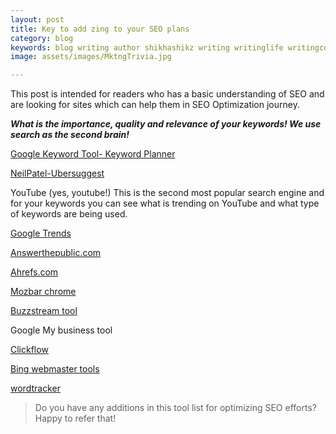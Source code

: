 ```yaml
---
layout: post
title: Key to add zing to your SEO plans
category: blog
keywords: blog writing author shikhashikz writing writinglife writingcommunity dailyblogpost dailyblogpostchallenge marketing SEO
image: assets/images/MktngTrivia.jpg

---
```

This post is intended for readers who has a basic understanding of SEO and are looking for sites which can help them in SEO Optimization journey.

***What is the importance, quality and relevance of your keywords! We use search as the second brain!***

[Google Keyword Tool- Keyword Planner](https://ads.google.com/intl/en_in/home/tools/keyword-planner/)

[NeilPatel-Ubersuggest](https://neilpatel.com/ubersuggest/)

YouTube (yes, youtube!) This is the second most popular search engine and for your keywords you can see what is trending on YouTube and what type of keywords are being used.

[Google Trends](https://trends.google.com/trends/)

[Answerthepublic.com](https://answerthepublic.com/)

[Ahrefs.com](https://ahrefs.com/)

[Mozbar chrome](https://chrome.google.com/webstore/detail/mozbar/eakacpaijcpapndcfffdgphdiccmpknp?hl=en)

[Buzzstream tool](https://www.buzzstream.com/)

Google My business tool

[Clickflow](https://www.clickflow.com/)

[Bing webmaster tools](https://www.bing.com/webmasters/about)

[wordtracker](https://www.wordtracker.com/)

>Do you have any additions in this tool list for optimizing SEO efforts? Happy to refer that!
>

